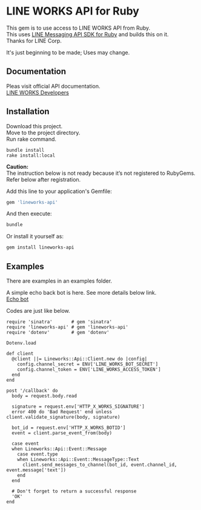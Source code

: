 # LINE WORKS API for Ruby

This gem is to use access to LINE WORKS API from Ruby.  
This uses [LINE Messaging API SDK for Ruby](https://github.com/line/line-bot-sdk-ruby) and builds this on it.  
Thanks for LINE Corp.  

It's just beginning to be made; Uses may change.

## Documentation

Pleas visit official API documentation.  
[LINE WORKS Developers](https://developers.worksmobile.com/jp/docs)  

## Installation


Download this project.  
Move to the project directory.  
Run rake command.  

```
bundle install
rake install:local
```

__Caution:__   
The instruction below is not ready because it’s not registered to RubyGems.  
Refer below after registration.


Add this line to your application's Gemfile:

```ruby
gem 'lineworks-api'
```

And then execute:

```sh
bundle
```

Or install it yourself as:

```sh
gem install lineworks-api
```

## Examples

There are examples in an examples folder.  

A simple echo back bot is here. See more details below link.  
[Echo bot](examples/echobot/README.md)

Codes are just like below.

```
require 'sinatra'       # gem 'sinatra'
require 'lineworks-api' # gem 'lineworks-api'
require 'dotenv'        # gem 'dotenv'

Dotenv.load

def client
  @client ||= Lineworks::Api::Client.new do |config|
    config.channel_secret = ENV['LINE_WORKS_BOT_SECRET']
    config.channel_token = ENV['LINE_WORKS_ACCESS_TOKEN']
  end
end

post '/callback' do
  body = request.body.read

  signature = request.env['HTTP_X_WORKS_SIGNATURE']
  error 400 do 'Bad Request' end unless client.validate_signature(body, signature)

  bot_id = request.env['HTTP_X_WORKS_BOTID']
  event = client.parse_event_from(body)

  case event
  when Lineworks::Api::Event::Message
    case event.type
    when Lineworks::Api::Event::MessageType::Text
      client.send_messages_to_channel(bot_id, event.channel_id, event.message['text'])
    end
  end

  # Don't forget to return a successful response
  'OK'
end
```
